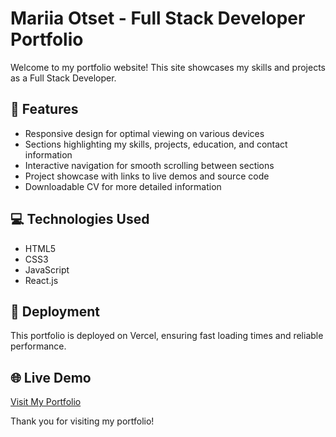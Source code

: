 # Mariia Otset - Full Stack Developer Portfolio

Welcome to my portfolio website! This site showcases my skills and projects as a Full Stack Developer.

## 🌟 Features

- Responsive design for optimal viewing on various devices
- Sections highlighting my skills, projects, education, and contact information
- Interactive navigation for smooth scrolling between sections
- Project showcase with links to live demos and source code
- Downloadable CV for more detailed information

## 💻 Technologies Used

- HTML5
- CSS3
- JavaScript
- React.js

## 🚀 Deployment

This portfolio is deployed on Vercel, ensuring fast loading times and reliable performance.

## 🌐 Live Demo

[Visit My Portfolio](https://mariia-otset-portfolio.vercel.app/)

Thank you for visiting my portfolio!

